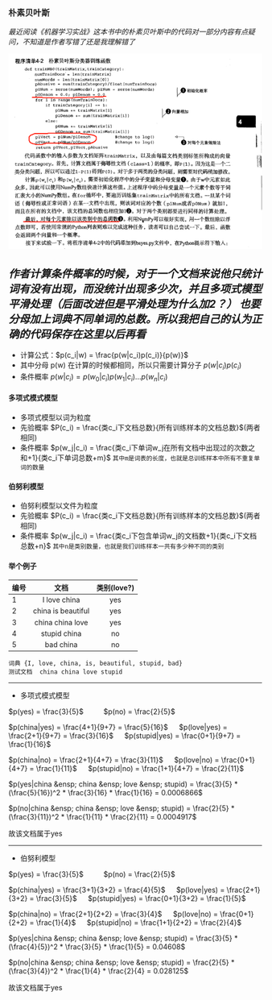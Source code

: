 ### 朴素贝叶斯
*最近阅读《机器学习实战》这本书中的朴素贝叶斯中的代码对一部分内容有点疑问，不知道是作者写错了还是我理解错了*

![navie_bayes.png](image/机器学习实战.png)

*作者计算条件概率的时候，对于一个文档来说他只统计词有没有出现，而没统计出现多少次，并且多项式模型平滑处理（后面改进但是平滑处理为什么加2？）
也要分母加上词典不同单词的总数。所以我把自己的认为正确的代码保存在这里以后再看*
---
* 计算公式：$p(c_i|w) = \frac{p(w|c_i)p(c_i)}{p(w)}$
* 其中分母 p(w) 在计算的时候都相同，所以只需要计算分子 $p(w|c_i)p(c_i)$
* 条件概率 $p(w|c_i) = p(w_0|c_i)p(w_1|c_i)...p(w_n|c_i)$

#### 多项式模式模型
* 多项式模型以词为粒度
* 先验概率 $P(c_i) = \frac{类c_i下文档总数}{所有训练样本的文档总数}$(两者相同)
* 条件概率 $p(w_j|c_i) = \frac{类c_i下单词w_j在所有文档中出现过的次数之和+1}{类c_i下单词总数+m}$
``
其中m是词表的长度，也就是总训练样本中所有不重复单词的数量
``

#### 伯努利模型
* 伯努利模型以文件为粒度
* 先验概率 $P(c_i) = \frac{类c_i下文档总数}{所有训练样本的文档总数}$(两者相同)
* 条件概率 $p(w_j|c_i) = \frac{类c_i下包含单词w_j的文档数+1}{类c_i下文档总数+n}$
``
其中n是类别数量，也就是我们训练样本一共有多少种不同的类别
``

#### 举个例子
编号|文档|类别(love?)
---|:--:|:---:
1|I love china|yes
2|china is beautiful|yes
3|china china love|yes
4|stupid china|no
5|bad china|no
```
词典 {I, love, china, is, beautiful, stupid, bad} 
测试文档  china china love stupid
```
---
* 多项式模式模型

$p(yes) = \frac{3}{5}$ &emsp; &emsp; $p(no) = \frac{2}{5}$ 

$p(china|yes) = \frac{4+1}{9+7} = \frac{5}{16}$ &emsp; $p(love|yes) = \frac{2+1}{9+7} = \frac{3}{16}$ &emsp; $p(stupid|yes) = \frac{0+1}{9+7} = \frac{1}{16}$ 

$p(china|no) = \frac{2+1}{4+7} = \frac{3}{11}$ &emsp; $p(love|no) = \frac{0+1}{4+7} = \frac{1}{11}$ &emsp; $p(stupid|no) = \frac{1+1}{4+7} = \frac{2}{11}$

$p(yes|china &ensp; china &ensp; love &ensp; stupid) = \frac{3}{5} * (\frac{5}{16})^2 * \frac{3}{16} * \frac{1}{16} = 0.0006866$

$p(no|china &ensp; china &ensp; love &ensp; stupid) = \frac{2}{5} * (\frac{3}{11})^2 * \frac{1}{11} * \frac{2}{11} = 0.0004917$

故该文档属于yes

---
* 伯努利模型

$p(yes) = \frac{3}{5}$ &emsp; &emsp; $p(no) = \frac{2}{5}$ 

$p(china|yes) = \frac{3+1}{3+2} = \frac{4}{5}$ &emsp; $p(love|yes) = \frac{2+1}{3+2} = \frac{3}{5}$ &emsp; $p(stupid|yes) = \frac{0+1}{3+2} = \frac{1}{5}$

$p(china|no) = \frac{2+1}{2+2} = \frac{3}{4}$ &emsp; $p(love|no) = \frac{0+1}{2+2} = \frac{1}{4}$ &emsp; $p(stupid|no) = \frac{1+1}{2+2} = \frac{2}{4}$

$p(yes|china &ensp; china &ensp; love &ensp; stupid) = \frac{3}{5} * (\frac{4}{5})^2 * \frac{3}{5} * \frac{1}{5} = 0.04608$

$p(no|china &ensp; china &ensp; love &ensp; stupid) = \frac{2}{5} * (\frac{3}{4})^2 * \frac{1}{4} * \frac{2}{4} = 0.028125$

故该文档属于yes